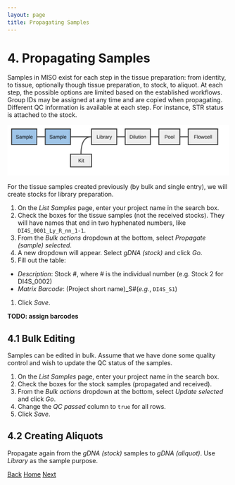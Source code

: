 ```yaml
---
layout: page
title: Propagating Samples
---
```


# 4. Propagating Samples
Samples in MISO exist for each step in the tissue preparation: from identity,
to tissue, optionally though tissue preparation, to stock, to aliquot. At each
step, the possible options are limited based on the established workflows.
Group IDs may be assigned at any time and are copied when propagating. Different
QC information is available at each step. For instance, STR status is attached
to the stock.

<img src="pics/flow-sample2.svg"/>

For the tissue samples created previously (by bulk and single entry), we will create stocks for library preparation.

1. On the _List Samples_ page, enter your project name in the search box.
1. Check the boxes for the tissue samples (not the received stocks). They will
have names that end in two hyphenated numbers, like `DI4S_0001_Ly_R_nn_1-1`.
1. From the _Bulk actions_ dropdown at the bottom, select _Propagate (sample) selected_.
1. A new dropdown will appear. Select _gDNA (stock)_ and click _Go_.
1. Fill out the table:
  * _Description_: Stock #, where # is the individual number (e.g. Stock 2 for DI4S_0002)
  * _Matrix Barcode_: (Project short name)\_S#(_e.g._, `DI4S_S1`)
1. Click _Save_.

**TODO: assign barcodes**

## 4.1 Bulk Editing
Samples can be edited in bulk. Assume that we have done some quality control
and wish to update the QC status of the samples.

1. On the _List Samples_ page, enter your project name in the search box.
1. Check the boxes for the stock samples (propagated and received).
1. From the _Bulk actions_ dropdown at the bottom, select _Update selected_ and click _Go_.
1. Change the _QC passed_ column to `true` for all rows.
1. Click _Save_.

## 4.2 Creating Aliquots
Propagate again from the _gDNA (stock)_ samples to _gDNA (aliquot)_. Use _Library_ as the sample purpose.

[Back](3-incoming) [Home](index) [Next](5-boxes)
